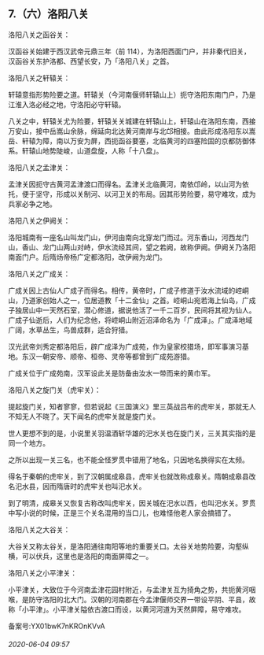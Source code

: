 ## 7.（六）洛阳八关
洛阳八关之函谷关：



汉函谷关始建于西汉武帝元鼎三年（前 114），为洛阳西面门户，并非秦代旧关，汉函谷关东护洛都、西望长安，乃「洛阳八关」之首。



洛阳八关之轩辕关：



轩辕意指形势险要之道。轩辕关（今河南偃师轩辕山上）扼守洛阳东南门户，乃是江淮入洛必经之地，守洛阳必守轩辕。



八关之中，轩辕关尤为险要，轩辕关关城建在轩辕山上，轩辕山在洛阳东南，西接万安山，接中岳嵩山余脉，绵延向北达黄河南岸与北邙相接。由此形成洛阳东以嵩岳、轩辕为障，南以万安为屏，西扼函谷要塞，北临黄河的四塞险固的京都防御体系。轩辕山地势陡峻，山道盘旋，人称「十八盘」。



洛阳八关之孟津关：



孟津关因扼守古黄河孟津渡口而得名。孟津关北临黄河，南依邙岭，以山河为依托，便于坚守，形成以关制河、以河卫关的布局。因其形势险要，易守难攻，成为兵家必争之地。



洛阳八关之伊阙关：



洛阳城南有一座名山叫龙门山，伊河由南向北穿龙门而过。河东香山，河西龙门山，香山、龙门山两山对峙，伊水流经其间，望之若阙，故称伊阙。伊阙关乃洛阳南面门户。后隋炀帝杨广定都洛阳，改伊阙为龙门。



洛阳八关之广成关：



广成关因上古仙人广成子而得名。相传，黄帝时，广成子修道于汝水流域的崆峒山，乃道家创始人之一，位居道教「十二金仙」之首。崆峒山宛若海上仙岛，广成子独居山中一天然石室，潜心修道，据说他活了一千二百岁，民间将其视为仙人。广成子仙逝后，人们为纪念他，将崆峒山附近沼泽命名为「广成泽」。广成泽地域广阔，水草丛生，鸟兽成群，适合狩猎。



汉光武帝刘秀定都洛阳后，辟广成泽为广成苑，作为皇家校猎场，即军事演习基地。东汉一朝安帝、顺帝、桓帝、灵帝等都曾到广成苑游猎。



广成关位于广成苑南，汉军设此关是防备由汝水一带而来的黄巾军。



洛阳八关之旋门关（虎牢关）：



提起旋门关，知者寥寥，但若说起《三国演义》里三英战吕布的虎牢关，那就无人不知无人不晓了。天下闻名的虎牢关就是旋门关。



世人更想不到的是，小说里关羽温酒斩华雄的汜水关也在旋门关，三关其实指的是同一个地方。



之所以出现一关三名，也不能全怪罗贯中错用了地名，只因地名换得实在太频。



得名于秦朝的虎牢关，到了汉朝属成皋县，虎牢关也就改称成皋关。隋朝成皋县改名汜水县，因而隋唐时的虎牢关也叫汜水关。



到了明清，成皋关又恢复古称改叫虎牢关，因关城在汜水以西，也叫汜水关。罗贯中写小说的时候，正是三个关名混用的当口儿，也难怪他老人家会搞错了。



洛阳八关之大谷关：



大谷关又称太谷关，是洛阳通往南阳等地的重要关口。太谷关地势险要，沟壑纵横，可以伏兵，这里也是洛阳的南面屏障之一。



洛阳八关之小平津关：



小平津关，大致位于今河南孟津花园村附近，与孟津关互为掎角之势，共扼黄河咽喉，是防守洛阳的北大门。汉朝的河南郡在今孟津偃师交界一带设平阴、平县，故称「小平津」。小平津关隘依古渡口而设，以黄河河道为天然屏障，易守难攻。



备案号:YX01bwK7nKROnKVvA


###### 2020-06-04 09:57
